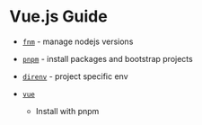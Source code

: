 # Vue.js Guide

* [`fnm`](https://github.com/Schniz/fnm) - manage nodejs versions
* [`pnpm`](https://github.com/pnpm/pnpm) - install packages and bootstrap projects
* [`direnv`](https://github.com/direnv/direnv) - project specific env

* [`vue`](https://cli.vue.org)
  * Install with pnpm
